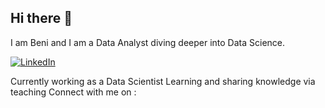 ## Hi there 👋

I am Beni and I am a Data Analyst diving deeper into Data Science.

[![LinkedIn](https://img.shields.io/badge/-LinkedIn-blue?style=for-the-badge&logo=linkedin)](https://www.linkedin.com/in/your-profile)



Currently working as a Data Scientist
Learning and sharing knowledge via teaching
Connect with me on :

<!--
**benigram/benigram** is a ✨ _special_ ✨ repository because its `README.md` (this file) appears on your GitHub profile.

Here are some ideas to get you started:

- 🔭 I’m currently working on ...
- 🌱 I’m currently learning ...
- 👯 I’m looking to collaborate on ...
- 🤔 I’m looking for help with ...
- 💬 Ask me about ...
- 📫 How to reach me: ...
- 😄 Pronouns: ...
- ⚡ Fun fact: ...
-->
